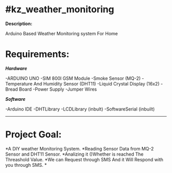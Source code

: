 **#kz_weather_monitoring**
=
**Description:**

Arduino Based Weather Monitoring system For Home

**Requirements:**
=
***Hardware***

-ARDUINO UNO
-SIM 800l GSM Module
-Smoke Sensor \(MQ-2\)
-Temperature And Humidity Sensor \(DHT11\)
-Liquid Crystal Display \(16x2\)
-Bread Board
-Power Supply
-Jumper Wires

***Software***
  
-Arduino IDE
-DHTLibrary
-LCDLibrary \(inbult\)
-SoftwareSerial \(inbuilt\)

-------------------------------------
Project Goal:
=

  \*A DIY weather Monitoring System.
  \*Reading Sensor Data from MQ-2 Sensor and DHT11 Sensor.
  \*Analizing it ()Whether is reached The Threashold Value.
  \*We can Request through SMS And it Will Respond with you through SMS.
  \*
